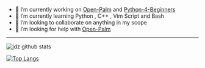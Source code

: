 

- 🔭 I’m currently working on [Open-Palm](https://github.com/Nova-Striker/Open-Palm) and [Python-4-Beginners](https://github.com/Nova-Striker/Python-4-Beginners)
- 🌱 I’m currently learning Python , C++ , Vim Script and Bash
- 👯 I’m looking to collaborate on anything in my scope
- 🤔 I’m looking for help with [Open-Palm](https://github.com/Nova-Striker/Open-Palm)
---
![jdz github stats](https://github-readme-stats.vercel.app/api?username=nova-striker&show_icons=true&theme=dracula)

[![Top Langs](https://github-readme-stats.vercel.app/api/top-langs/?username=nova-striker)](https://github.com/anuraghazra/github-readme-stats)
